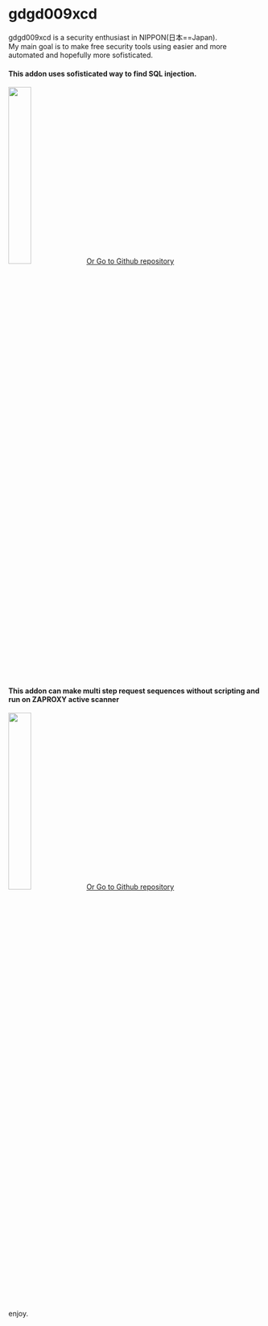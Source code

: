 # gdgd009xcd
gdgd009xcd is a security enthusiast in NIPPON(日本==Japan). <BR>My main goal is  to make free security tools using easier and more automated and hopefully more sofisticated.

#### This addon uses sofisticated way to find SQL injection.
<DIV class="setfont_archtect centering_inlines"><A HREF="https://gdgd009xcd.github.io/CustomActiveScanForZAP"><IMG SRC="https://repository-images.githubusercontent.com/292251329/2604c624-d079-4b12-a7ac-75105a4e9a69" width="30%" height="30%"></A>
<SPAN class="inline_archtect"><A HREF="https://github.com/gdgd009xcd/CustomActiveScanForZAP"> Or Go to Github repository</A></DIV>

#### This addon can make multi step request sequences without scripting and run on ZAPROXY active scanner
<DIV class="setfont_archtect centering_inlines"><A HREF="https://gdgd009xcd.github.io/AutoMacroBuilderForZAP/"><IMG SRC="https://repository-images.githubusercontent.com/276077630/3e040703-9dfb-47cf-a48c-ca8c8e0c93c1" width="30%" height="30%"></A>
<A HREF="https://github.com/gdgd009xcd/AutoMacroBuilderForZAP"> Or Go to Github repository</A></DIV>

enjoy.
